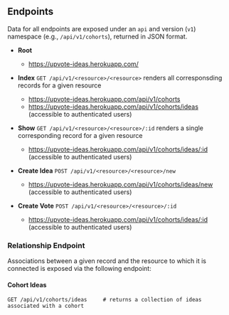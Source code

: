 ## Endpoints

Data for all endpoints are exposed under an `api` and version (`v1`) namespace (e.g., `/api/v1/cohorts`), returned in JSON format.

- **Root** 
  - https://upvote-ideas.herokuapp.com/

- **Index** `GET /api/v1/<resource>/<resource>` renders all corresponsding records for a given resource
  - https://upvote-ideas.herokuapp.com/api/v1/cohorts
  - https://upvote-ideas.herokuapp.com/api/v1/cohorts/ideas (accessible to authenticated users)
  
- **Show** `GET /api/v1/<resource>/<resource>/:id` renders a single corresponding record for a given resource
  - https://upvote-ideas.herokuapp.com/api/v1/cohorts/ideas/:id (accessible to authenticated users)
  
- **Create Idea** `POST /api/v1/<resource>/<resource>/new`
  - https://upvote-ideas.herokuapp.com/api/v1/cohorts/ideas/new (accessible to authenticated users)
 
- **Create Vote** `POST /api/v1/<resource>/<resource>/:id`
  - https://upvote-ideas.herokuapp.com/api/v1/cohorts/ideas/:id (accessible to authenticated users)

### Relationship Endpoint

Associations between a given record and the resource to which it is connected is exposed via the following endpoint: 

#### Cohort Ideas
```
GET /api/v1/cohorts/ideas     # returns a collection of ideas associated with a cohort
```
